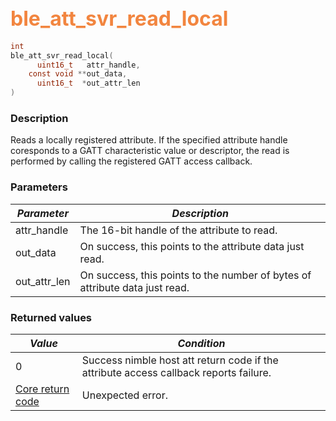## <font color="#F2853F" style="font-size:24pt">ble\_att\_svr\_read\_local</font>

```c
int
ble_att_svr_read_local(
      uint16_t   attr_handle,
    const void **out_data,
      uint16_t  *out_attr_len
)
```

### Description

Reads a locally registered attribute.  If the specified attribute handle coresponds to a GATT characteristic value or descriptor, the read is performed by calling the registered GATT access callback. 

### Parameters

| *Parameter* | *Description* |
|-------------|---------------|
| attr\_handle | The 16-bit handle of the attribute to read. |
| out\_data | On success, this points to the attribute data just read. |
| out\_attr\_len | On success, this points to the number of bytes of attribute data just read. |

### Returned values

| *Value* | *Condition* |
|---------|-------------|
| 0 | Success nimble host att return code if the attribute access callback reports failure. |
| [Core return code](../../ble_hs_return_codes/#return-codes-core) | Unexpected error. |
